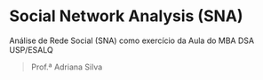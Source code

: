# Social Network Analysis (SNA)
Análise de Rede Social (SNA) como exercício da Aula do MBA DSA USP/ESALQ
> Prof.ª Adriana Silva 
